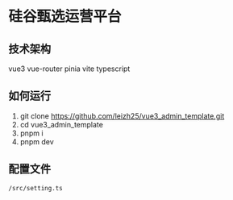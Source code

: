 # 硅谷甄选运营平台

## 技术架构

vue3 vue-router pinia vite typescript

## 如何运行

1. git clone https://github.com/leizh25/vue3_admin_template.git
2. cd vue3_admin_template
3. pnpm i
4. pnpm dev

## 配置文件
    /src/setting.ts